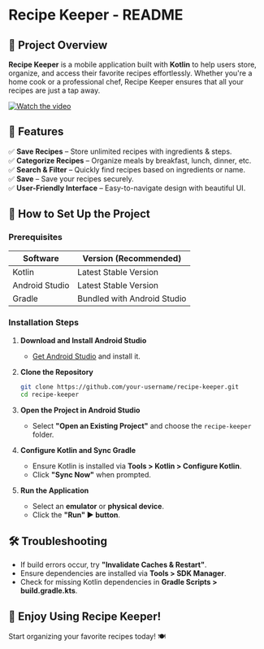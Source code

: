 # Recipe Keeper - README

## 📌 Project Overview
**Recipe Keeper** is a mobile application built with **Kotlin** to help users store, organize, and access their favorite recipes effortlessly. Whether you're a home cook or a professional chef, Recipe Keeper ensures that all your recipes are just a tap away.

[![Watch the video](https://img.youtube.com/vi/YOUR_VIDEO_ID/0.jpg)]([https://www.youtube.com/watch?v=YOUR_VIDEO_ID](https://www.youtube.com/watch?v=mXveonTZoEU))

## 📱 Features
✅ **Save Recipes** – Store unlimited recipes with ingredients & steps.  
✅ **Categorize Recipes** – Organize meals by breakfast, lunch, dinner, etc.  
✅ **Search & Filter** – Quickly find recipes based on ingredients or name.  
✅ **Save** – Save your recipes securely.  
✅ **User-Friendly Interface** – Easy-to-navigate design with beautiful UI.  

## 🚀 How to Set Up the Project

### Prerequisites
| Software       | Version (Recommended) |
|---------------|----------------------|
| Kotlin        | Latest Stable Version |
| Android Studio | Latest Stable Version |
| Gradle        | Bundled with Android Studio |

### Installation Steps
1. **Download and Install Android Studio**  
   - [Get Android Studio](https://developer.android.com/studio) and install it.

2. **Clone the Repository**  
   ```sh
   git clone https://github.com/your-username/recipe-keeper.git
   cd recipe-keeper
   ```

3. **Open the Project in Android Studio**  
   - Select **"Open an Existing Project"** and choose the `recipe-keeper` folder.

4. **Configure Kotlin and Sync Gradle**  
   - Ensure Kotlin is installed via **Tools > Kotlin > Configure Kotlin**.
   - Click **"Sync Now"** when prompted.

5. **Run the Application**  
   - Select an **emulator** or **physical device**.
   - Click the **"Run" ▶ button**.

## 🛠️ Troubleshooting
- If build errors occur, try **"Invalidate Caches & Restart"**.
- Ensure dependencies are installed via **Tools > SDK Manager**.
- Check for missing Kotlin dependencies in **Gradle Scripts > build.gradle.kts**.

## 🎉 Enjoy Using Recipe Keeper!
Start organizing your favorite recipes today! 🍽️
